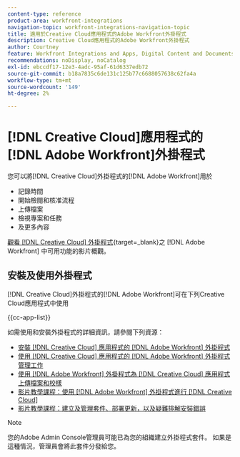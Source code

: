 ```yaml
---
content-type: reference
product-area: workfront-integrations
navigation-topic: workfront-integrations-navigation-topic
title: 適用於Creative Cloud應用程式的Adobe Workfront外掛程式
description: Creative Cloud應用程式的Adobe Workfront外掛程式
author: Courtney
feature: Workfront Integrations and Apps, Digital Content and Documents
recommendations: noDisplay, noCatalog
exl-id: ebccdf17-12e3-4adc-95af-61d6337edb72
source-git-commit: b18a7835c6de131c125b77c6688057638c62fa4a
workflow-type: tm+mt
source-wordcount: '149'
ht-degree: 2%

---
```



# [!DNL Creative Cloud]應用程式的[!DNL Adobe Workfront]外掛程式

<!--Audited: 12/2023-->

您可以將[!DNL Creative Cloud]外掛程式的[!DNL Adobe Workfront]用於

* 記錄時間
* 開始檢閱和核准流程
* 上傳檔案
* 檢視專案和任務
* 及更多內容

[觀看 [!DNL Creative Cloud] 外掛程式](https://video.tv.adobe.com/v/3418801/){target=_blank}之 [!DNL Adobe Workfront] 中可用功能的影片概觀。

## 安裝及使用外掛程式

[!DNL Creative Cloud]外掛程式的[!DNL Adobe Workfront]可在下列Creative Cloud應用程式中使用

{{cc-app-list}}

如需使用和安裝外掛程式的詳細資訊，請參閱下列資源：

* [安裝 [!DNL Creative Cloud] 應用程式的 [!DNL Adobe Workfront] 外掛程式](/help/quicksilver/workfront-integrations-and-apps/adobe-workfront-for-creative-cloud/wf-cc-install-toc.md)
* [使用 [!DNL Creative Cloud] 應用程式的 [!DNL Adobe Workfront] 外掛程式管理工作](/help/quicksilver/workfront-integrations-and-apps/adobe-workfront-for-creative-cloud/wf-cc-manage-work-toc.md)
* [使用 [!DNL Adobe Workfront] 外掛程式為 [!DNL Creative Cloud] 應用程式上傳檔案和校樣](/help/quicksilver/workfront-integrations-and-apps/adobe-workfront-for-creative-cloud/wf-cc-docs-proofs-toc.md)
* [影片教學課程：使用 [!DNL Adobe Workfront] 外掛程式進行 [!DNL Creative Cloud]](https://experienceleague.adobe.com/en/docs/workfront-learn/tutorials-workfront/integrations/adobe-creative-cloud/use-adobe-workfront-extensions-for-creative-cloud)
* [影片教學課程：建立及管理套件、部署更新，以及疑難排解安裝錯誤](https://www.youtube.com/watch?v=zzvXNLIBzrc)

>[!NOTE]
>
>您的Adobe Admin Console管理員可能已為您的組織建立外掛程式套件。 如果是這種情況，管理員會將此套件分發給您。
